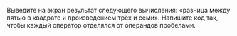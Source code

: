 
Выведите на экран результат следующего вычисления: «разница между пятью в квадрате и произведением трёх и семи». Напишите код так, чтобы каждый оператор отделялся от операндов пробелами.
